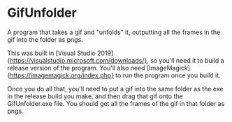 # GifUnfolder
A program that takes a gif and "unfolds" it, outputting all the frames in the gif into the folder as pngs.

This was built in [Visual Studio 2019] {https://visualstudio.microsoft.com/downloads/}, so you'll need it to build a release version of the program. 
You'll also need [ImageMagick] {https://imagemagick.org/index.php} to run the program once you build it. 

Once you do all that, you'll need to put a gif into the same folder as the exe in the release build you make, and then drag that gif onto the GifUnfolder.exe file. You should get all the frames of the gif in that folder as pngs.
